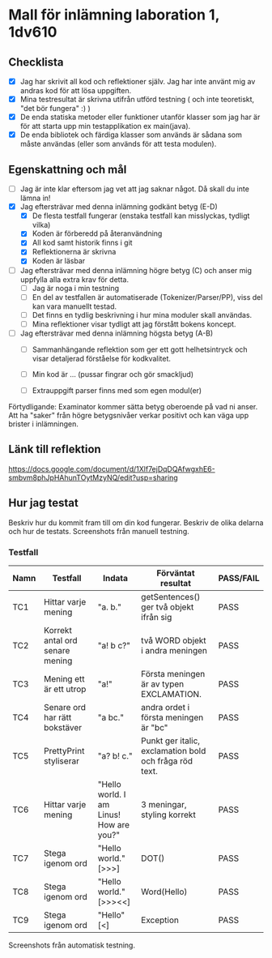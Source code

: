 # Mall för inlämning laboration 1, 1dv610

## Checklista
  - [x] Jag har skrivit all kod och reflektioner själv. Jag har inte använt mig av andras kod för att lösa uppgiften.
  - [x] Mina testresultat är skrivna utifrån utförd testning ( och inte teoretiskt, "det bör fungera" :) )
  - [x] De enda statiska metoder eller funktioner utanför klasser som jag har är för att starta upp min testapplikation ex main(java).
  - [x] De enda bibliotek och färdiga klasser som används är sådana som måste användas (eller som används för att testa modulen).

## Egenskattning och mål
  - [ ] Jag är inte klar eftersom jag vet att jag saknar något. Då skall du inte lämna in!
  - [x] Jag eftersträvar med denna inlämning godkänt betyg (E-D)
    - [x] De flesta testfall fungerar (enstaka testfall kan misslyckas, tydligt vilka)
    - [x] Koden är förberedd på återanvändning
    - [x] All kod samt historik finns i git 
    - [x] Reflektionerna är skrivna
    - [x] Koden är läsbar
  - [ ] Jag eftersträvar med denna inlämning högre betyg (C) och anser mig uppfylla alla extra krav för detta. 
    - [ ] Jag är noga i min testning
    - [ ] En del av testfallen är automatiserade (Tokenizer/Parser/PP), viss del kan vara manuellt testad.
    - [ ] Det finns en tydlig beskrivning i hur mina moduler skall användas. 
    - [ ] Mina reflektioner visar tydligt att jag förstått bokens koncept.
  - [ ] Jag eftersträvar med denna inlämning högsta betyg (A-B) 
    - [ ] Sammanhängande reflektion som ger ett gott helhetsintryck och visar detaljerad förståelse för kodkvalitet.
    - [ ] Min kod är ... (pussar fingrar och gör smackljud)
    - [ ] Extrauppgift parser finns med som egen modul(er)


Förtydligande: Examinator kommer sätta betyg oberoende på vad ni anser. Att ha "saker" från högre betygsnivåer verkar positivt och kan väga upp brister i inlämningen.

## Länk till reflektion

https://docs.google.com/document/d/1Xlf7ejDqDQAfwgxhE6-smbvm8phJpHAhunTOytMzyNQ/edit?usp=sharing

## Hur jag testat
Beskriv hur du kommit fram till om din kod fungerar. Beskriv de olika delarna och hur de testats. Screenshots från manuell testning.

### Testfall
| Namn | Testfall              | Indata                |  Förväntat resultat | PASS/FAIL |
|------|-----------------------|-----------------------|---------------------|-----------|
|TC1| Hittar varje mening   | "a. b."  |  getSentences() ger två objekt ifrån sig | PASS |
|TC2| Korrekt antal ord senare mening  | "a! b c?"  | två WORD objekt i andra meningen | PASS |
|TC3| Mening ett är ett utrop   | "a!"  |  Första meningen är av typen EXCLAMATION. | PASS |
|TC4| Senare ord har rätt bokstäver   | "a bc."  |  andra ordet i första meningen är "bc" | PASS |
|TC5| PrettyPrint styliserar | "a? b! c." | Punkt ger italic, exclamation bold och fråga röd text. | PASS |
|TC6| Hittar varje mening | "Hello world. I am Linus! How are you?" | 3 meningar, styling korrekt | PASS |
|TC7| Stega igenom ord | "Hello world." [>>>] | DOT() | PASS |
|TC8| Stega igenom ord | "Hello world." [>>><<] | Word(Hello) | PASS |
|TC9| Stega igenom ord | "Hello" [<] | Exception | PASS |


Screenshots från automatisk testning.
